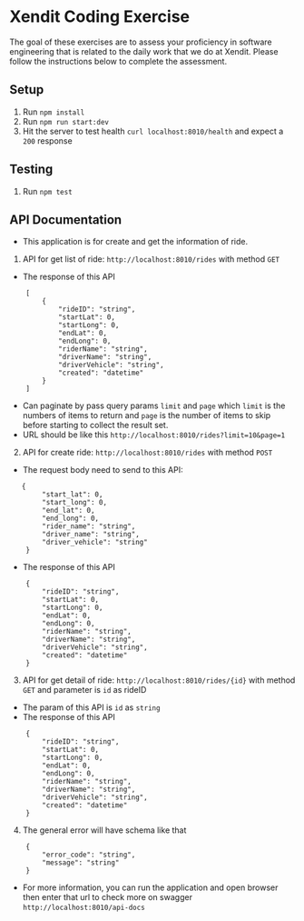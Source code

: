 # Xendit Coding Exercise

The goal of these exercises are to assess your proficiency in software engineering that is related to the daily work that we do at Xendit. Please follow the instructions below to complete the assessment.

## Setup

1. Run `npm install`
2. Run `npm run start:dev`
3. Hit the server to test health `curl localhost:8010/health` and expect a `200` response

## Testing

1. Run `npm test`

## API Documentation

- This application is for create and get the information of ride.

1. API for get list of ride: `http://localhost:8010/rides` with method `GET`

- The response of this API

```
    [
        {
            "rideID": "string",
            "startLat": 0,
            "startLong": 0,
            "endLat": 0,
            "endLong": 0,
            "riderName": "string",
            "driverName": "string",
            "driverVehicle": "string",
            "created": "datetime"
        }
    ]
```

- Can paginate by pass query params `limit` and `page` which `limit` is the numbers of items to return and `page` is the number of items to skip before starting to collect the result set.
- URL should be like this `http://localhost:8010/rides?limit=10&page=1`

2. API for create ride: `http://localhost:8010/rides` with method `POST`

- The request body need to send to this API:

```
   {
        "start_lat": 0,
        "start_long": 0,
        "end_lat": 0,
        "end_long": 0,
        "rider_name": "string",
        "driver_name": "string",
        "driver_vehicle": "string"
    }
```

- The response of this API

```
    {
        "rideID": "string",
        "startLat": 0,
        "startLong": 0,
        "endLat": 0,
        "endLong": 0,
        "riderName": "string",
        "driverName": "string",
        "driverVehicle": "string",
        "created": "datetime"
    }
```

3. API for get detail of ride: `http://localhost:8010/rides/{id}` with method `GET` and parameter is `id` as rideID

- The param of this API is `id` as `string`
- The response of this API

```
    {
        "rideID": "string",
        "startLat": 0,
        "startLong": 0,
        "endLat": 0,
        "endLong": 0,
        "riderName": "string",
        "driverName": "string",
        "driverVehicle": "string",
        "created": "datetime"
    }
```

4. The general error will have schema like that

```
    {
        "error_code": "string",
        "message": "string"
    }
```

- For more information, you can run the application and open browser then enter that url to check more on swagger
  `http://localhost:8010/api-docs`
